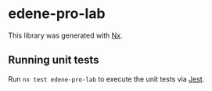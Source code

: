 # edene-pro-lab

This library was generated with [Nx](https://nx.dev).

## Running unit tests

Run `nx test edene-pro-lab` to execute the unit tests via [Jest](https://jestjs.io).
